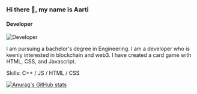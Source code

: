 
 
 ### Hi there 👋, my name is Aarti
#### Developer
![Developer](https://arturssmirnovs.github.io/github-profile-readme-generator/images/banner.png)

I am pursuing a bachelor's degree in Engineering. I am a developer who is keenly interested in blockchain and web3. I have created a card game with HTML, CSS, and Javascript. 

Skills:   C++ / JS / HTML / CSS

[![Anurag's GitHub stats](https://github-readme-stats.vercel.app/api?username=A-arti)](https://github.com/anuraghazra/github-readme-stats)





<!--
**A-arti/A-arti** is a ✨ _special_ ✨ repository because its `README.md` (this file) appears on your GitHub profile.

Here are some ideas to get you started:

- 🔭 I’m currently working on ...
- 🌱 I’m currently learning ...
- 👯 I’m looking to collaborate on ...
- 🤔 I’m looking for help with ...
- 💬 Ask me about ...
- 📫 How to reach me: ...
- 😄 Pronouns: ...
- ⚡ Fun fact: ...
-->
